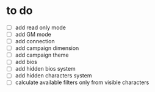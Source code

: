 # to do
* [ ] add read only mode
* [ ] add GM mode
* [ ] add connection
* [ ] add campaign dimension
* [ ] add campaign theme
* [ ] add bios
* [ ] add hidden bios system
* [ ] add hidden characters system
* [ ] calculate available filters only from visible characters
